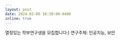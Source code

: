 ```yaml
---
layout: post
date: 2024-02-06 16:30:00-0400
inline: true
---
```


열정있는 학부연구생을 모집합니다:) 
연구주제: 인공지능, 보안
